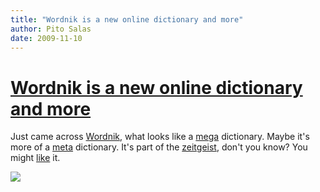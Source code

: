 ```yaml
---
title: "Wordnik is a new online dictionary and more"
author: Pito Salas
date: 2009-11-10
---
```

# [Wordnik is a new online dictionary and more](None)




Just came across [Wordnik](<http://www.wordnik.com>), what looks like a
[mega](<http://www.wordnik.com/words/mega>) dictionary. Maybe it's more of a
[meta](<http://www.wordnik.com/words/meta>) dictionary. It's part of the
[zeitgeist](<http://www.wordnik.com/words/zeitgeist>), don't you know? You
might [like](<http://www.wordnik.com/words/like>) it.

![](https://i0.wp.com/img.zemanta.com/pixy.gif?w=584)


